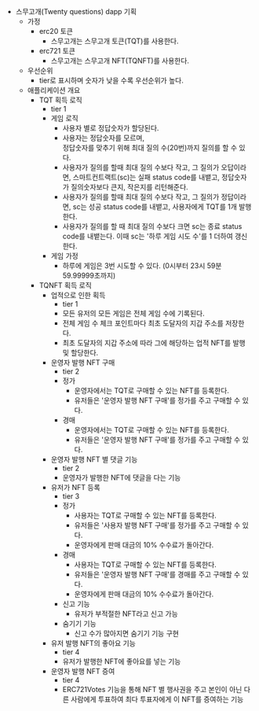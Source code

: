 - 스무고개(Twenty questions) dapp 기획
    - 가정
        - erc20 토큰
            - 스무고개는 스무고개 토큰(TQT)를 사용한다.
        - erc721 토큰
            - 스무고개는 스무고개 NFT(TQNFT)를 사용한다.
    - 우선순위
        - tier로 표시하며 숫자가 낮을 수록 우선순위가 높다.
    - 애플리케이션 개요
        - TQT 획득 로직
            - tier 1
            - 게임 로직
                - 사용자 별로 정답숫자가 할당된다.
                - 사용자는 정답숫자를 모르며,  
정답숫자를 맞추기 위해 최대 질의 수(20번)까지 질의를 할 수 있다.
                - 사용자가 질의를 할때
최대 질의 수보다 작고, 그 질의가 오답이라면,
스마트컨트랙트(sc)는 
실패 status code를 내뱉고, 정답숫자가 질의숫자보다 큰지, 작은지를 리턴해준다.
                - 사용자가 질의를 할때
최대 질의 수보다 작고, 그 질의가 정답이라면,
sc는 성공 status code를 내뱉고, 사용자에게 TQT를 1개 발행한다.
                - 사용자가 질의를 할 때
최대 질의 수보다 크면
sc는 종료 status code를 내뱉는다.
이때 sc는 '하루 게임 시도 수'를 1 더하여 갱신한다.
            - 게임 가정
                - 하루에 게임은 3번 시도할 수 있다.
(0시부터 23시 59분 59.99999초까지)
        - TQNFT 획득 로직
            - 업적으로 인한 획득
                - tier 1
                - 모든 유저의 모든 게임은
전체 게임 수에 기록된다.
                - 전체 게임 수 체크 포인트마다
최초 도달자의 지갑 주소를 저장한다.
                - 최초 도달자의 지갑 주소에 따라
그에 해당하는 업적 NFT를 발행 및 할당한다.
            - 운영자 발행 NFT 구매
                - tier 2
                - 정가
                    - 운영자에서는 TQT로 구매할 수 있는 NFT를 등록한다.
                    - 유저들은 '운영자 발행 NFT 구매'를 정가를 주고 구매할 수 있다.
                - 경매
                    - 운영자에서는 TQT로 구매할 수 있는 NFT를 등록한다.
                    - 유저들은 '운영자 발행 NFT 구매'를 정가를 주고 구매할 수 있다.
            - 운영자 발행 NFT 별 댓글 기능
                - tier 2
                - 운영자가 발행한 NFT에 댓글을 다는 기능
            - 유저가 NFT 등록
                - tier 3
                - 정가
                    - 사용자는 TQT로 구매할 수 있는 NFT를 등록한다.
                    - 유저들은 '사용자 발행 NFT 구매'를 정가를 주고 구매할 수 있다.
                    - 운영자에게 판매 대금의 10% 수수료가 돌아간다.
                - 경매
                    - 사용자는 TQT로 구매할 수 있는 NFT를 등록한다.
                    - 유저들은 '운영자 발행 NFT 구매'를 경매를 주고 구매할 수 있다.
                    - 운영자에게 판매 대금의 10% 수수료가 돌아간다.
                - 신고 기능
                    - 유저가 부적절한 NFT라고 신고 가능
                - 숨기기 기능
                    - 신고 수가 많아지면 숨기기 기능 구현
            - 유저 발행 NFT의 좋아요 기능
                - tier 4
                - 유저가 발행한 NFT에 좋아요를 넣는 기능
            - 운영자 발행 NFT 증여
                - tier 4
                - ERC721Votes 기능을 통해
NFT 별 행사권을 주고
본인이 아닌 다른 사람에게 투표하여
최다 투표자에게 이 NFT를 증여하는 기능
